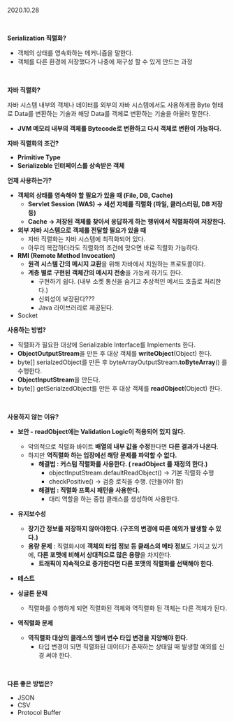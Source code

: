 2020.10.28

<br/>

**Serialization 직렬화?** 

- 객체의 상태를 영속화하는 메커니즘을 말한다.
- 객체를 다른 환경에 저장했다가 나중에 재구성 할 수 있게 만드는 과정

<br/>

**자바 직렬화?**

자바 시스템 내부의 객체나 데이터를 외부의 자바 시스템에서도 사용하게끔 Byte 형태로 Data를 변환하는 기술과 해당 Data를 객체로 변환하는 기술을 아울러 말한다.

- **JVM 메모리 내부의 객체를 Bytecode로 변환하고 다시 객체로 변환이 가능하다.**

**자바 직렬화의 조건?**

- **Primitive Type**
- **Serializeble 인터페이스를 상속받은 객체**

**언제 사용하는가?**

- **객체의 상태를 영속해야 할 필요가 있을 때 (File, DB, Cache)**
    - **Servlet Session (WAS) → 세션 자체를 직렬화 (파일, 클러스터링, DB 저장 등)**
    - **Cache → 저장된 객체를 찾아서 응답하게 하는 행위에서 직렬화하여 저장한다.**
- **외부 자바 시스템으로 객체를 전달할 필요가 있을 때**
    - 자바 직렬화는 자바 시스템에 최적화되어 있다.
    - 아무리 복잡하더라도 직렬화의 조건에 맞으면 바로 직렬화 가능하다.
- **RMI (Remote Method Invocation)**
    - **원격 시스템 간의 메시지 교환**을 위해 자바에서 지원하는 프로토콜이다.
    - **계층 별로 구현된 객체간의 메시지 전송**을 가능케 하기도 한다.
        - 구현하기 쉽다. (내부 소켓 통신을 숨기고 추상적인 메서드 호출로 처리한다.)
        - 신뢰성이 보장된다???
        - Java 라이브러리로 제공된다.
- Socket

**사용하는 방법?**

- 직렬화가 필요한 대상에 Serializable Interface를 Implements 한다.
- **ObjectOutputStream**을 만든 후 대상 객체를 **writeObject**(Object) 한다.
- byte[] serialzedObject를 만든 후 byteArrayOutputStream.**toByteArray**() 를 수행한다.
- **ObjectInputStream**을 만든다.
- byte[] getSerialzedObject를 만든 후 대상 객체를 **readObject**(Object) 한다.

<br/>

**사용하지 않는 이유?**

- **보안 - readObject에는 Validation Logic이 적용되어 있지 않다.**
    - 악의적으로 직렬화 바이트 **배열의 내부 값을 수정**한다면 **다른 결과가 나온다**.
    - 하지만 **역직렬화 하는 입장에선 해당 문제를 파악할 수 없다.**
        - **해결법 : 커스텀 직렬화를 사용한다. ( readObject 를 재정의 한다.)**
            - objectInputStream.defaultReadObject() → 기본 직렬화 수행
            - checkPositive() → 검증 로직을 수행. (만들어야 함)
        - **해결법 : 직렬화 프록시 패턴을 사용한다.**
            - 대리 역할을 하는 중첩 클래스를 생성하여 사용한다.

- **유지보수성**
    - **장기간 정보를 저장하지 않아야한다. (구조의 변경에 따른 예외가 발생할 수 있다.)**
    - **용량 문제** : 직렬화시에 **객체의 타입 정보 등 클래스의 메타 정보**도 가지고 있기에,     **다른 포맷에 비해서 상대적으로 많은 용량**을 차지한다.
        - **트래픽이 지속적으로 증가한다면 다른 포맷의 직렬화를 선택해야 한다.**

- **테스트**
- **싱글톤 문제**
    - 직렬화를 수행하게 되면 직렬화된 객체와 역직렬화 된 객체는 다른 객체가 된다.

- **역직렬화 문제**
    - **역직렬화 대상의 클래스의 멤버 변수 타입 변경을 지양해야 한다.**
        - 타입 변경이 되면 직렬화된 데이터가 존재하는 상태일 때 발생할 예외를 신경  써야 한다.

<br/>

**다른 좋은 방법은?**

- JSON
- CSV
- Protocol Buffer